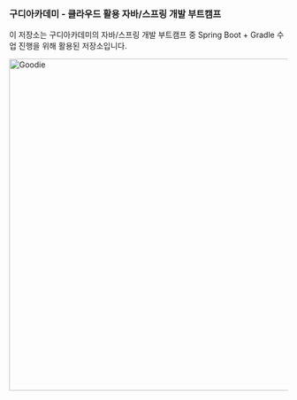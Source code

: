 ### 구디아카데미 - 클라우드 활용 자바/스프링 개발 부트캠프
이 저장소는 구디아카데미의 자바/스프링 개발 부트캠프 중 Spring Boot + Gradle 수업 진행을 위해 활용된 저장소입니다.

<img src="https://cdn.imweb.me/upload/S202407158b5a524da5594/58b75f4daa05b.png" alt="Goodie" width="600px">
